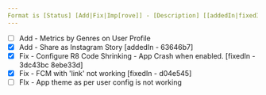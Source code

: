```yaml
---
Format is [Status] [Add|Fix|Imp[rove]] - [Description] [[addedIn|fixedIn|improvedIn] - [versionName]]
---
```


- [ ] Add - Metrics by Genres on User Profile
- [X] Add - Share as Instagram Story [addedIn - 63646b7]
- [X] Fix - Configure R8 Code Shrinking - App Crash when enabled. [fixedIn - 3dc43bc 8ebe33d]
- [X] Fix - FCM with 'link' not working [fixedIn - d04e545]
- [ ] FIx - App theme as per user config is not working
